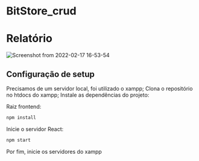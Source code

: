 # BitStore_crud

# Relatório

![Screenshot from 2022-02-17 16-53-54](https://user-images.githubusercontent.com/78766172/154579849-df2f2529-3acc-4722-a7a8-882519aa7b1d.png)

## Configuração de setup

Precisamos de um servidor local, foi utilizado o xampp;
Clona o repositório no htdocs do xampp;
Instale as dependências do projeto:

Raiz frontend:
```bash
npm install
```
Inicie o servidor React:
```bash
npm start
```
Por fim, inicie os servidores do xampp
